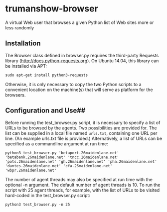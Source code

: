 # trumanshow-browser
A virtual Web user that browses a given Python list of Web sites more or less randomly

## Installation ##

The Browser class defined in browser.py requires the third-party Requests library (http://docs.python-requests.org). On Ubuntu 14.04, this library can be installed via APT:

```sudo apt-get install python3-requests```

Otherwise, it is only necessary to copy the two Python scripts to a convenient location on the machine(s) that will serve as platform for the browsers.

## Configuration and Use##

Before running the test_browser.py script, it is necessary to specify a list of URLs to be browsed by the agents. Two possibilities are provided for. The list can be supplied in a local file named ```urls.txt```, containing one URL per line. (An example urls.txt file is provided.) Alternatively, a list of URLs can be specified as a commandline argument at run time:

```python3 test_browser.py 'betaport.26maidenlane.net' 'betabank.26maidenlane.net' 'tncc.26maidenlane.net' 'pots.26maidenlane.net' 'gh.26maidenlane.net' 'pha.26maidenlane.net' 'dantes.26maidenlane.net' 'cfa.26maidenlane.net' 'wbpr.26maidenlane.net'```

The number of agent threads may also be specified at run time with the optional -n argument. The default number of agent threads is 10. To run the script with 25 agent threads, for example, with the list of URLs to be visited hard-coded in the test_browser.py script:

```python3 test_browser.py -n 25```

